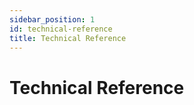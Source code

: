 ```yaml
---
sidebar_position: 1
id: technical-reference
title: Technical Reference
---
```


# Technical Reference